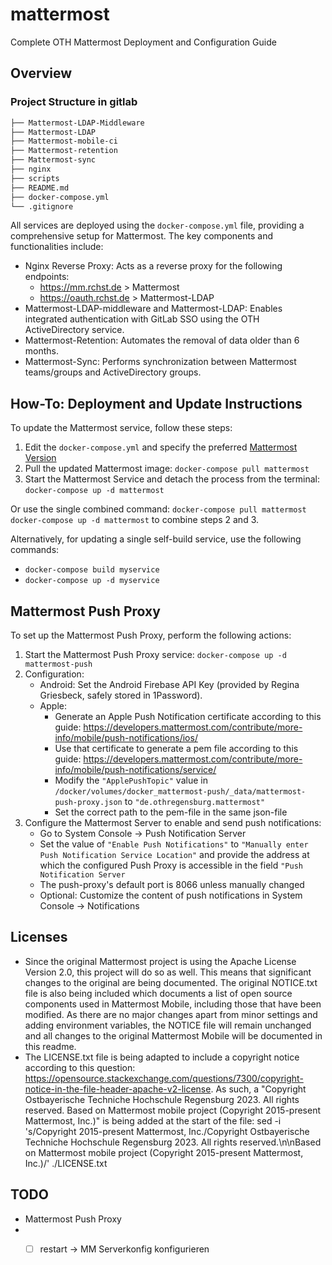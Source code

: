 # mattermost
Complete OTH Mattermost Deployment and Configuration Guide
## Overview

### Project Structure in gitlab
```markdown
├── Mattermost-LDAP-Middleware
├── Mattermost-LDAP
├── Mattermost-mobile-ci
├── Mattermost-retention
├── Mattermost-sync
├── nginx
├── scripts
├── README.md
├── docker-compose.yml
└── .gitignore
```

All services are deployed using the `docker-compose.yml` file, providing a comprehensive setup for Mattermost. The key components and functionalities include:
- Nginx Reverse Proxy: Acts as a reverse proxy for the following endpoints:
    - https://mm.rchst.de > Mattermost
    - https://oauth.rchst.de > Mattermost-LDAP
- Mattermost-LDAP-middleware and Mattermost-LDAP:  Enables integrated authentication with GitLab SSO using the OTH ActiveDirectory service.
- Mattermost-Retention: Automates the removal of data older than 6 months.
- Mattermost-Sync: Performs synchronization between Mattermost teams/groups and ActiveDirectory groups.

## How-To: Deployment and Update Instructions
To update the Mattermost service, follow these steps:
1. Edit the `docker-compose.yml` and specify the preferred [Mattermost Version](https://docs.mattermost.com/install/self-managed-changelog.html)
2. Pull the updated Mattermost image: `docker-compose pull mattermost`
3. Start the Mattermost Service and detach the process from the terminal: `docker-compose up -d mattermost`

Or use the single combined command: `docker-compose pull mattermost docker-compose up -d mattermost` to combine steps 2 and 3.

Alternatively, for updating a single self-build service, use the following commands:
- `docker-compose build myservice`
- `docker-compose up -d myservice`

## Mattermost Push Proxy

To set up the Mattermost Push Proxy, perform the following actions:

1. Start the Mattermost Push Proxy service: `docker-compose up -d mattermost-push`
2. Configuration:
    - Android: Set the Android Firebase API Key (provided by Regina Griesbeck, safely stored in 1Password).
    - Apple:
        - Generate an Apple Push Notification certificate according to this guide: https://developers.mattermost.com/contribute/more-info/mobile/push-notifications/ios/
        - Use that certificate to generate a pem file according to this guide: https://developers.mattermost.com/contribute/more-info/mobile/push-notifications/service/
        - Modify the `"ApplePushTopic"` value in `/docker/volumes/docker_mattermost-push/_data/mattermost-push-proxy.json` to `"de.othregensburg.mattermost"`
        - Set the correct path to the pem-file in the same json-file
3. Configure the Mattermost Server to enable and send push notifications:
    - Go to System Console -> Push Notification Server
    - Set the value of `"Enable Push Notifications"` to  `"Manually enter Push Notification Service Location"` and provide the address at which the configured Push Proxy is accessible in the field `"Push Notification Server`
    - The push-proxy's default port is 8066 unless manually changed
    - Optional: Customize the content of push notifications in System Console -> Notifications

## Licenses
- Since the original Mattermost project is using the Apache License Version 2.0, this project will do so as well. This means that significant changes to the original are being documented. The original NOTICE.txt file is also being included which documents a list of open source components used in Mattermost Mobile, including those that have been modified. As there are no major changes apart from minor settings and adding environment variables, the NOTICE file will remain unchanged and all changes to the original Mattermost Mobile will be documented in this readme.
- The LICENSE.txt file is being adapted to include a copyright notice according to this question: https://opensource.stackexchange.com/questions/7300/copyright-notice-in-the-file-header-apache-v2-license. As such, a "Copyright Ostbayerische Techniche Hochschule Regensburg 2023. All rights reserved. Based on Mattermost mobile project (Copyright 2015-present Mattermost, Inc.)" is being added at the start of the file:
sed -i 's/Copyright 2015-present Mattermost, Inc./Copyright Ostbayerische Techniche Hochschule Regensburg 2023. All rights reserved.\n\nBased on Mattermost mobile project (Copyright 2015-present Mattermost, Inc.)/' ./LICENSE.txt


## TODO
- Mattermost Push Proxy
-  - [ ] restart -> MM Serverkonfig konfigurieren

